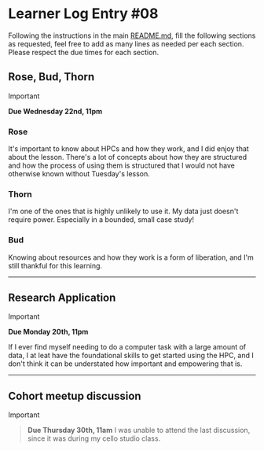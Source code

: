 # Learner Log Entry #08

Following the instructions in the main [README.md](README.md/#entries-instructions), fill the following sections as requested, feel free to add as many lines as needed per each section. Please respect the due times for each section.

## Rose, Bud, Thorn

> [!IMPORTANT]
> **Due Wednesday 22nd, 11pm**

### Rose
It's important to know about HPCs and how they work, and I did enjoy that about the lesson. There's a lot of concepts about how they are structured and how the process of using them is structured that I would not have otherwise known without Tuesday's lesson. 

### Thorn
I'm one of the ones that is highly unlikely to use it. My data just doesn't require power. Especially in a bounded, small case study!

### Bud
Knowing about resources and how they work is a form of liberation, and I'm still thankful for this learning.

---

## Research Application

> [!IMPORTANT]
> **Due Monday 20th, 11pm**
>
> If I ever find myself needing to do a computer task with a large amount of data, I at leat have the foundational skills to get started using the HPC, and I don't think it can be understated how important and empowering that is.

---

## Cohort meetup discussion

> [!IMPORTANT]

> **Due Thursday 30th, 11am**
> I was unable to attend the last discussion, since it was during my cello studio class. 


